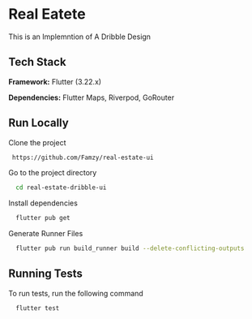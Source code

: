 
# Real Eatete

This is an Implemntion of A Dribble Design

## Tech Stack

**Framework:** Flutter (3.22.x)

**Dependencies:** Flutter Maps, Riverpod, GoRouter


## Run Locally

Clone the project

```bash
 https://github.com/Famzy/real-estate-ui
```

Go to the project directory

```bash
  cd real-estate-dribble-ui
```

Install dependencies

```bash
  flutter pub get
```

Generate Runner Files

```bash
  flutter pub run build_runner build --delete-conflicting-outputs
```


## Running Tests

To run tests, run the following command

```bash
  flutter test
```

